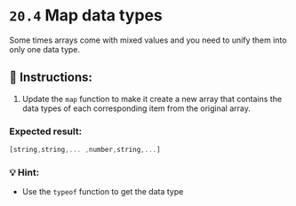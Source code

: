 # `20.4` Map data types

Some times arrays come with mixed values and you need to unify them into only one data type.

## 📝 Instructions:

1. Update the `map` function to make it create a new array that contains the data types of each corresponding item from the original array.

### Expected result:

```js
[string,string,... ,number,string,...]
```
### 💡 Hint:

+ Use the `typeof` function to get the data type
